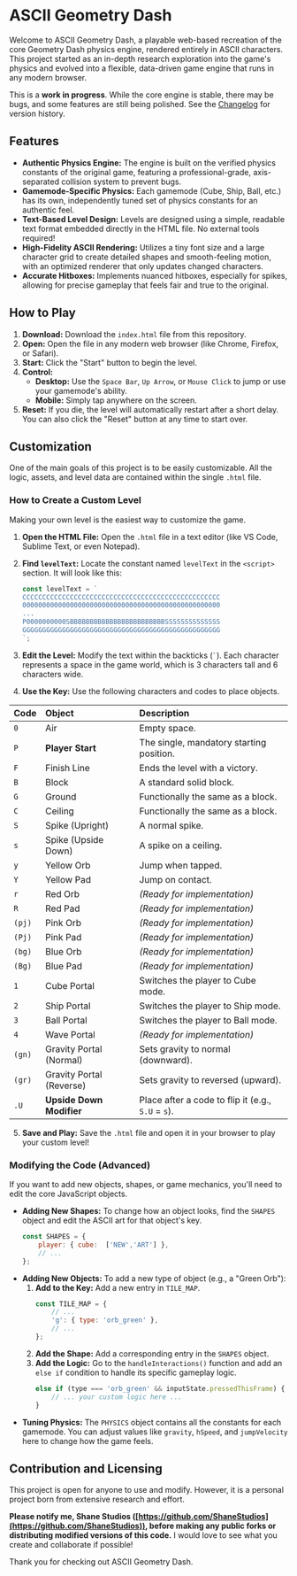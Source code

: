 # ASCII Geometry Dash

Welcome to ASCII Geometry Dash, a playable web-based recreation of the core Geometry Dash physics engine, rendered entirely in ASCII characters. This project started as an in-depth research exploration into the game's physics and evolved into a flexible, data-driven game engine that runs in any modern browser.

This is a **work in progress**. While the core engine is stable, there may be bugs, and some features are still being polished. See the [Changelog](CHANGELOG.md) for version history.

## Features

*   **Authentic Physics Engine:** The engine is built on the verified physics constants of the original game, featuring a professional-grade, axis-separated collision system to prevent bugs.
*   **Gamemode-Specific Physics:** Each gamemode (Cube, Ship, Ball, etc.) has its own, independently tuned set of physics constants for an authentic feel.
*   **Text-Based Level Design:** Levels are designed using a simple, readable text format embedded directly in the HTML file. No external tools required!
*   **High-Fidelity ASCII Rendering:** Utilizes a tiny font size and a large character grid to create detailed shapes and smooth-feeling motion, with an optimized renderer that only updates changed characters.
*   **Accurate Hitboxes:** Implements nuanced hitboxes, especially for spikes, allowing for precise gameplay that feels fair and true to the original.

## How to Play

1.  **Download:** Download the `index.html` file from this repository.
2.  **Open:** Open the file in any modern web browser (like Chrome, Firefox, or Safari).
3.  **Start:** Click the "Start" button to begin the level.
4.  **Control:**
    *   **Desktop:** Use the `Space Bar`, `Up Arrow`, or `Mouse Click` to jump or use your gamemode's ability.
    *   **Mobile:** Simply tap anywhere on the screen.
5.  **Reset:** If you die, the level will automatically restart after a short delay. You can also click the "Reset" button at any time to start over.

## Customization

One of the main goals of this project is to be easily customizable. All the logic, assets, and level data are contained within the single `.html` file.

### How to Create a Custom Level

Making your own level is the easiest way to customize the game.

1.  **Open the HTML File:** Open the `.html` file in a text editor (like VS Code, Sublime Text, or even Notepad).

2.  **Find `levelText`:** Locate the constant named `levelText` in the `<script>` section. It will look like this:

    ```javascript
    const levelText = `
    CCCCCCCCCCCCCCCCCCCCCCCCCCCCCCCCCCCCCCCCCCCCCCCCCC
    00000000000000000000000000000000000000000000000000
    ...
    P0000000000SBBBBBBBBBBBBBBBBBBBBBBBBSSSSSSSSSSSSSS
    GGGGGGGGGGGGGGGGGGGGGGGGGGGGGGGGGGGGGGGGGGGGGGGGGG
    `;
    ```

3.  **Edit the Level:** Modify the text within the backticks (`` ` ``). Each character represents a space in the game world, which is 3 characters tall and 6 characters wide.

4.  **Use the Key:** Use the following characters and codes to place objects.

| Code | Object | Description |
| :--- | :--- | :--- |
| `0` | Air | Empty space. |
| `P` | **Player Start** | The single, mandatory starting position. |
| `F` | Finish Line | Ends the level with a victory. |
| `B` | Block | A standard solid block. |
| `G` | Ground | Functionally the same as a block. |
| `C` | Ceiling | Functionally the same as a block. |
| `S` | Spike (Upright) | A normal spike. |
| `s` | Spike (Upside Down) | A spike on a ceiling. |
| `y` | Yellow Orb | Jump when tapped. |
| `Y` | Yellow Pad | Jump on contact. |
| `r` | Red Orb | _(Ready for implementation)_ |
| `R` | Red Pad | _(Ready for implementation)_ |
| `(pj)` | Pink Orb | _(Ready for implementation)_ |
| `(Pj)` | Pink Pad | _(Ready for implementation)_ |
| `(bg)` | Blue Orb | _(Ready for implementation)_ |
| `(Bg)` | Blue Pad | _(Ready for implementation)_ |
| `1` | Cube Portal | Switches the player to Cube mode. |
| `2` | Ship Portal | Switches the player to Ship mode. |
| `3` | Ball Portal | Switches the player to Ball mode. |
| `4` | Wave Portal | _(Ready for implementation)_ |
| `(gn)` | Gravity Portal (Normal) | Sets gravity to normal (downward). |
| `(gr)` | Gravity Portal (Reverse) | Sets gravity to reversed (upward). |
| `.U` | **Upside Down Modifier** | Place after a code to flip it (e.g., `S.U` = `s`). |

5.  **Save and Play:** Save the `.html` file and open it in your browser to play your custom level!

### Modifying the Code (Advanced)

If you want to add new objects, shapes, or game mechanics, you'll need to edit the core JavaScript objects.

*   **Adding New Shapes:** To change how an object looks, find the `SHAPES` object and edit the ASCII art for that object's key.
    ```javascript
    const SHAPES = {
        player: { cube:  ['NEW','ART'] },
        // ...
    };
    ```
*   **Adding New Objects:** To add a new type of object (e.g., a "Green Orb"):
    1.  **Add to the Key:** Add a new entry in `TILE_MAP`.
        ```javascript
        const TILE_MAP = {
            // ...
            'g': { type: 'orb_green' },
            // ...
        };
        ```
    2.  **Add the Shape:** Add a corresponding entry in the `SHAPES` object.
    3.  **Add the Logic:** Go to the `handleInteractions()` function and add an `else if` condition to handle its specific gameplay logic.
        ```javascript
        else if (type === 'orb_green' && inputState.pressedThisFrame) {
            // ... your custom logic here ...
        }
        ```
*   **Tuning Physics:** The `PHYSICS` object contains all the constants for each gamemode. You can adjust values like `gravity`, `hSpeed`, and `jumpVelocity` here to change how the game feels.

## Contribution and Licensing

This project is open for anyone to use and modify. However, it is a personal project born from extensive research and effort.

**Please notify me, Shane Studios ([https://github.com/ShaneStudios](https://github.com/ShaneStudios)), before making any public forks or distributing modified versions of this code.** I would love to see what you create and collaborate if possible!

Thank you for checking out ASCII Geometry Dash.
